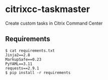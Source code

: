 # citrixcc-taskmaster

Create custom tasks in Citrix Command Center

## Requirements

```
$ cat requirements.txt
Jinja2==2.8
MarkupSafe==0.23
PyYAML==3.11
requests==2.9.1
$ pip install -r requirements
```
